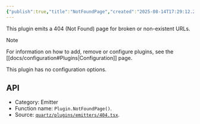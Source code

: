 ```yaml
---
{"publish":true,"title":"NotFoundPage","created":"2025-08-14T17:29:12.203+02:00","modified":"2025-08-14T17:29:12.203+02:00","tags":["plugin/emitter"],"cssclasses":""}
---
```



This plugin emits a 404 (Not Found) page for broken or non-existent URLs.

> [!note]
> For information on how to add, remove or configure plugins, see the [[docs/configuration#Plugins\|Configuration]] page.

This plugin has no configuration options.

## API

- Category: Emitter
- Function name: `Plugin.NotFoundPage()`.
- Source: [`quartz/plugins/emitters/404.tsx`](https://github.com/jackyzha0/quartz/blob/v4/quartz/plugins/emitters/404.tsx).
